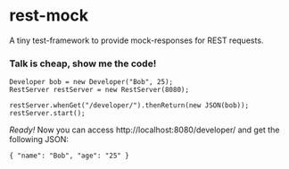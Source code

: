 rest-mock
=========

A tiny test-framework to provide mock-responses for REST requests.
<br />



### Talk is cheap, show me the code!

  `Developer bob = new Developer("Bob", 25);`<br />
  `RestServer restServer = new RestServer(8080);`
  
  `restServer.whenGet("/developer/").thenReturn(new JSON(bob));`<br />
  `restServer.start();`


*Ready!* 
Now you can access http://localhost:8080/developer/ and get the following JSON:

  `{ "name": "Bob", "age": "25" }`

